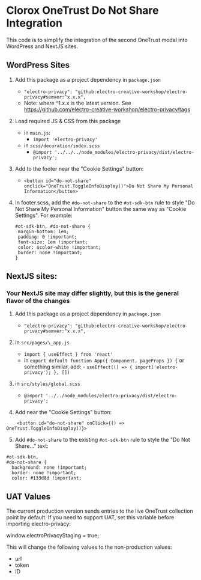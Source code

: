 # Clorox OneTrust Do Not Share Integration

This code is to simplify the integration of the second OneTrust modal into WordPress and NextJS sites.

## WordPress Sites

1. Add this package as a project dependency in `package.json`

    - `"electro-privacy": "github:electro-creative-workshop/electro-privacy#semver:^x.x.x",`
    - Note: where ^1.x.x is the latest version. See https://github.com/electro-creative-workshop/electro-privacy/tags

2. Load required JS & CSS from this package

    - in `main.js`:
        - `import 'electro-privacy'`
    - in `scss/decoration/index.scss`
        - `@import '../../../node_modules/electro-privacy/dist/electro-privacy';`

3. Add to the footer near the "Cookie Settings" button:

    - `<button id="do-not-share" onclick="OneTrust.ToggleInfoDisplay()">Do Not Share My Personal Information</button>`

4. In footer.scss, add the `#do-not-share` to the `#ot-sdk-btn` rule to style "Do Not Share My Personal Information" button the same way as "Cookie Settings". For example:

    ```
    #ot-sdk-btn, #do-not-share {
     margin-bottom: 1em;
     padding: 0 !important;
     font-size: 1em !important;
     color: $color-white !important;
     border: none !important;
    }
    ```

## NextJS sites:

### Your NextJS site may differ slightly, but this is the general flavor of the changes

1. Add this package as a project dependency in `package.json`

    - `"electro-privacy": "github:electro-creative-workshop/electro-privacy#semver:^x.x.x",`

2. in `src/pages/\_app.js`

    - `import { useEffect } from 'react'`
    - in `export default function App({ Component, pageProps }) {` or something similar, add: - `useEffect(() => { import('electro-privacy'); }, [])`

3. in `src/styles/global.scss`

    - `@import '../../node_modules/electro-privacy/dist/electro-privacy';`

4. Add near the "Cookie Settings" button:

```
    <button id="do-not-share" onClick={() => OneTrust.ToggleInfoDisplay()}>
```

5. Add `#do-not-share` to the existing `#ot-sdk-btn` rule to style the "Do Not Share..." text:

```
#ot-sdk-btn,
#do-not-share {
  background: none !important;
  border: none !important;
  color: #133d8d !important;
```

## UAT Values
The current production version sends entries to the live OneTrust collection point by default. If you need to support UAT, set this variable before importing electro-privacy:

window.electroPrivacyStaging = true;

This will change the following values to the non-production values:
- url
- token
- ID
